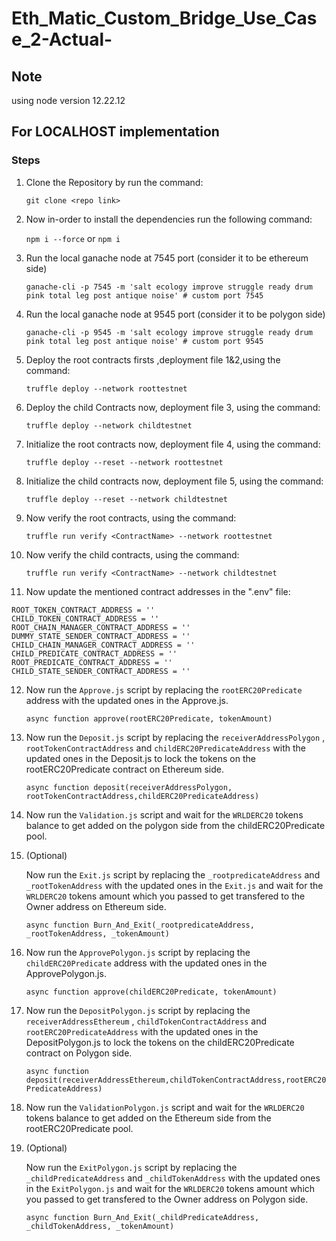# Eth_Matic_Custom_Bridge_Use_Case_2-Actual-


## Note

using node version 12.22.12

## For LOCALHOST implementation

### Steps

1. Clone the Repository by run the command:

   `git clone <repo link>`

2. Now in-order to install the dependencies run the following command:

   `npm i --force` or `npm i`

3. Run the local ganache node at 7545 port (consider it to be ethereum side)

   `ganache-cli -p 7545 -m 'salt ecology improve struggle ready drum pink total leg post antique noise' # custom port 7545`

4. Run the local ganache node at 9545 port (consider it to be polygon side)

   `ganache-cli -p 9545 -m 'salt ecology improve struggle ready drum pink total leg post antique noise' # custom port 9545`

5. Deploy the root contracts firsts ,deployment file 1&2,using the command:

   `truffle deploy --network roottestnet`

6. Deploy the child Contracts now, deployment file 3, using the command:

   `truffle deploy --network childtestnet`

7. Initialize the root contracts now, deployment file 4, using the command:

   `truffle deploy --reset --network roottestnet`

8. Initialize the child contracts now, deployment file 5, using the command:

   `truffle deploy --reset --network childtestnet`

9. Now verify the root contracts, using the command:

   `truffle run verify <ContractName> --network roottestnet`

10. Now verify the child contracts, using the command:

    `truffle run verify <ContractName> --network childtestnet`

11. Now update the mentioned contract addresses in the ".env" file:

```
ROOT_TOKEN_CONTRACT_ADDRESS = ''
CHILD_TOKEN_CONTRACT_ADDRESS = ''
ROOT_CHAIN_MANAGER_CONTRACT_ADDRESS = ''
DUMMY_STATE_SENDER_CONTRACT_ADDRESS = ''
CHILD_CHAIN_MANAGER_CONTRACT_ADDRESS = ''
CHILD_PREDICATE_CONTRACT_ADDRESS = ''
ROOT_PREDICATE_CONTRACT_ADDRESS = ''
CHILD_STATE_SENDER_CONTRACT_ADDRESS = ''
```

12. Now run the `Approve.js` script by replacing the `rootERC20Predicate` address with the updated ones in the Approve.js.

    `async function approve(rootERC20Predicate, tokenAmount)`

13. Now run the `Deposit.js` script by replacing the `receiverAddressPolygon` , `rootTokenContractAddress` and `childERC20PredicateAddress` with the updated ones in
    the Deposit.js to lock the tokens on the rootERC20Predicate contract on Ethereum side.

    `async function deposit(receiverAddressPolygon, rootTokenContractAddress,childERC20PredicateAddress)`

14. Now run the `Validation.js` script and wait for the `WRLDERC20` tokens balance to get added on the polygon side from the childERC20Predicate pool.

15. (Optional)

    Now run the `Exit.js` script by replacing the `_rootpredicateAddress` and `_rootTokenAddress` with the updated ones in the `Exit.js` and wait for the `WRLDERC20` tokens amount which you passed to get
    transfered to the Owner address on Ethereum side.

    `async function Burn_And_Exit(_rootpredicateAddress, _rootTokenAddress, _tokenAmount)`

16. Now run the `ApprovePolygon.js` script by replacing the `childERC20Predicate` address with the updated ones in the ApprovePolygon.js.

    `async function approve(childERC20Predicate, tokenAmount)`

17. Now run the `DepositPolygon.js` script by replacing the `receiverAddressEthereum` , `childTokenContractAddress` and `rootERC20PredicateAddress` with the updated
    ones in the DepositPolygon.js to lock the tokens on the childERC20Predicate contract on Polygon side.

    `async function deposit(receiverAddressEthereum,childTokenContractAddress,rootERC20PredicateAddress)`

18. Now run the `ValidationPolygon.js` script and wait for the `WRLDERC20` tokens balance to get added on the Ethereum side from the rootERC20Predicate pool.

19. (Optional)

    Now run the `ExitPolygon.js` script by replacing the `_childPredicateAddress` and `_childTokenAddress` with the updated ones in the `ExitPolygon.js` and wait for the `WRLDERC20` tokens amount which you passed to get transfered to the Owner address on Polygon side.

    `async function Burn_And_Exit(_childPredicateAddress, _childTokenAddress, _tokenAmount)`
